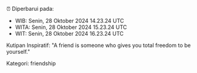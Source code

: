 ⏰ Diperbarui pada:
- WIB: Senin, 28 Oktober 2024 14.23.24 UTC
- WITA: Senin, 28 Oktober 2024 15.23.24 UTC
- WIT: Senin, 28 Oktober 2024 16.23.24 UTC

Kutipan Inspiratif:
"A friend is someone who gives you total freedom to be yourself."


Kategori: friendship

